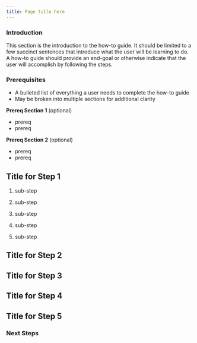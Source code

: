 ```yaml
---
title: Page title here
---
```


### Introduction

This section is the introduction to the how-to guide. It should be limited to a few
succinct sentences that introduce what the user will be learning to do. A
how-to guide should provide an end-goal or otherwise indicate that the user will
accomplish by following the steps.

### Prerequisites

- A bulleted list of everything a user needs to complete the how-to guide
- May be broken into multiple sections for additional clarity

**Prereq Section 1** (optional)

- prereq
- prereq

**Prereq Section 2** (optional)

- prereq
- prereq


## Title for Step 1

 1. sub-step

 2. sub-step

 3. sub-step

 4. sub-step

 5. sub-step


## Title for Step 2


## Title for Step 3


## Title for Step 4


## Title for Step 5


### Next Steps

<!-- Keep newline at end of file -->
